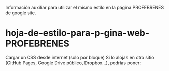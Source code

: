 Información auxiliar para utilizar el mismo estilo en la página PROFEBRENES de google site.
# hoja-de-estilo-para-p-gina-web-PROFEBRENES
Cargar un CSS desde internet (solo por bloque) Si lo alojas en otro sitio (GitHub Pages, Google Drive público, Dropbox...), podrías poner:
<link rel="stylesheet" href="https://tuservidor.com/estilo.css">
